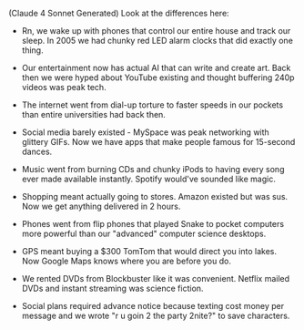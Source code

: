 (Claude 4 Sonnet Generated)
Look at the differences here:

- Rn, we wake up with phones that control our entire house and track our sleep. In 2005 we had chunky red LED alarm clocks that did exactly one thing.

- Our entertainment now has actual AI that can write and create art. Back then we were hyped about YouTube existing and thought buffering 240p videos was peak tech.
   
- The internet went from dial-up torture to faster speeds in our pockets than entire universities had back then.
   
- Social media barely existed - MySpace was peak networking with glittery GIFs. Now we have apps that make people famous for 15-second dances.
   
- Music went from burning CDs and chunky iPods to having every song ever made available instantly. Spotify would've sounded like magic.
   
- Shopping meant actually going to stores. Amazon existed but was sus. Now we get anything delivered in 2 hours.
   
- Phones went from flip phones that played Snake to pocket computers more powerful than our "advanced" computer science desktops.
   
- GPS meant buying a $300 TomTom that would direct you into lakes. Now Google Maps knows where you are before you do.
   
- We rented DVDs from Blockbuster like it was convenient. Netflix mailed DVDs and instant streaming was science fiction.
   
- Social plans required advance notice because texting cost money per message and we wrote "r u goin 2 the party 2nite?" to save characters.